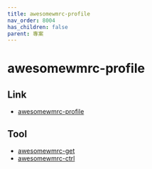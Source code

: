 ```yaml
---
title: awesomewmrc-profile
nav_order: 8004
has_children: false
parent: 專案
---
```


# awesomewmrc-profile


## Link

* [awesomewmrc-profile](https://samwhelp.github.io/note-about-awesome-wm/read/project/awesomewmrc-profile/)


## Tool

* [awesomewmrc-get](https://samwhelp.github.io/note-about-awesome-wm/read/project/awesomewmrc-profile/awesomewmrc-get)
* [awesomewmrc-ctrl](https://samwhelp.github.io/note-about-awesome-wm/read/project/awesomewmrc-profile/awesomewmrc-ctrl)
